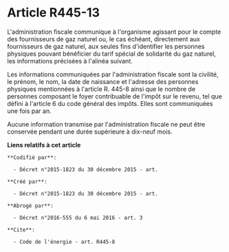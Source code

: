 # Article R445-13

L'administration fiscale communique à l'organisme agissant pour le compte des fournisseurs de gaz naturel ou, le cas échéant,
directement aux fournisseurs de gaz naturel, aux seules fins d'identifier les personnes physiques pouvant bénéficier du tarif
spécial de solidarité du gaz naturel, les informations précisées à l'alinéa suivant. 

Les informations communiquées par l'administration fiscale sont la civilité, le prénom, le nom, la date de naissance et
l'adresse des personnes physiques mentionnées à l'article R. 445-8 ainsi que le nombre de personnes composant le foyer
contribuable de l'impôt sur le revenu, tel que défini à l'article 6 du code général des impôts. Elles sont communiquées une
fois par an. 

Aucune information transmise par l'administration fiscale ne peut être conservée pendant une durée supérieure à dix-neuf
mois.

**Liens relatifs à cet article**

	**Codifié par**:

	  - Décret n°2015-1823 du 30 décembre 2015 - art.

	**Créé par**:

	  - Décret n°2015-1823 du 30 décembre 2015 - art.

	**Abrogé par**:

	  - Décret n°2016-555 du 6 mai 2016 - art. 3

	**Cite**:

	  - Code de l'énergie - art. R445-8
